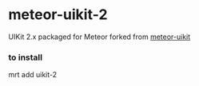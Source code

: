 meteor-uikit-2
==================
UIKit 2.x packaged for Meteor forked from [meteor-uikit](https://github.com/qasz/meteor-uikit)

### to install
mrt add uikit-2
